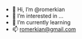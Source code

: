 - 👋 Hi, I’m @romerkian
- 👀 I’m interested in ...
- 🌱 I’m currently learning 
- 📫 romerkian@gmail.com

<!---
romerkian/romerkian is a ✨ special ✨ repository because its `README.md` (this file) appears on your GitHub profile.
You can click the Preview link to take a look at your changes.
--->

